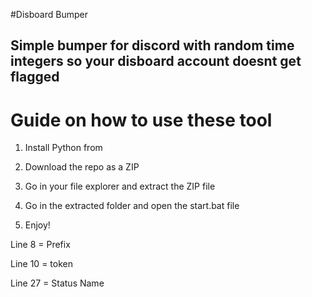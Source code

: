 #Disboard Bumper  
 
## Simple bumper for discord with random time integers so your disboard account doesnt get flagged  
   
# Guide on how to use these tool     
   
1. Install Python from   
     
2. Download the repo as a ZIP    
    
3. Go in your file explorer and extract the ZIP file  
  
4. Go in the extracted folder and open the start.bat file
 
5. Enjoy!   
    
Line 8 = Prefix   
   
Line 10 = token   
  
Line 27 = Status Name      